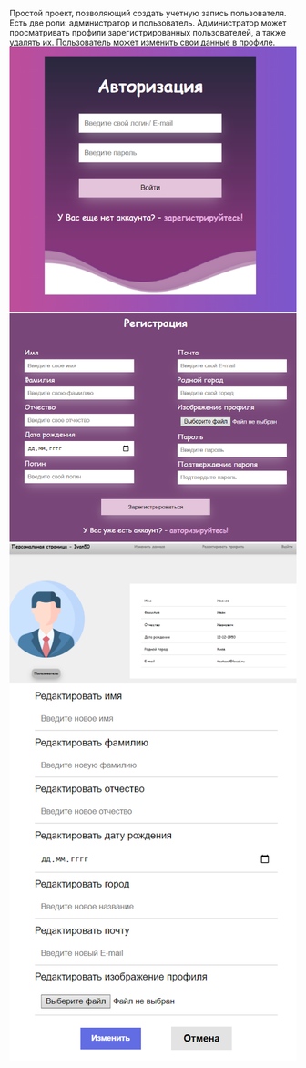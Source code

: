 Простой проект, позволяющий создать учетную запись пользователя. Есть две роли: администратор и пользователь. Администратор может просматривать профили зарегистрированных пользователей, а также удалять их. Пользователь может изменить свои данные в профиле. 
![screenshot_1](images/signin_screenshot.png)
![screenshot_2](images/signup_screenshot.png)
![screenshot_3](images/profile_screenshot.png)
![screenshot_4](images/changedata_screenshot.png)